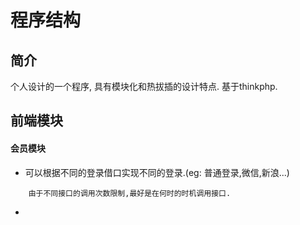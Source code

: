 程序结构 
============
## 简介
个人设计的一个程序, 具有模块化和热拔插的设计特点. 基于thinkphp.

## 前端模块

#### 会员模块
    
*   可以根据不同的登录借口实现不同的登录.(eg: 普通登录,微信,新浪...)
~~~
    由于不同接口的调用次数限制,最好是在何时的时机调用接口.
~~~
*   